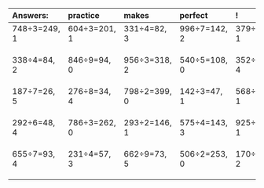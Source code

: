 | Answers: | practice | makes | perfect | ! |
| :--- | :--- | :--- | :--- | :--- |
| 748÷3=249, 1 | 604÷3=201, 1 | 331÷4=82, 3 | 996÷7=142, 2 | 379÷6=63, 1 | 
|   |   |   |   |   | 
|   |   |   |   |   | 
|   |   |   |   |   | 
| 338÷4=84, 2 | 846÷9=94, 0 | 956÷3=318, 2 | 540÷5=108, 0 | 352÷6=58, 4 | 
|   |   |   |   |   | 
|   |   |   |   |   | 
|   |   |   |   |   | 
| 187÷7=26, 5 | 276÷8=34, 4 | 798÷2=399, 0 | 142÷3=47, 1 | 568÷7=81, 1 | 
|   |   |   |   |   | 
|   |   |   |   |   | 
|   |   |   |   |   | 
| 292÷6=48, 4 | 786÷3=262, 0 | 293÷2=146, 1 | 575÷4=143, 3 | 925÷2=462, 1 | 
|   |   |   |   |   | 
|   |   |   |   |   | 
|   |   |   |   |   | 
| 655÷7=93, 4 | 231÷4=57, 3 | 662÷9=73, 5 | 506÷2=253, 0 | 170÷3=56, 2 | 
|   |   |   |   |   | 
|   |   |   |   |   | 
|   |   |   |   |   | 
